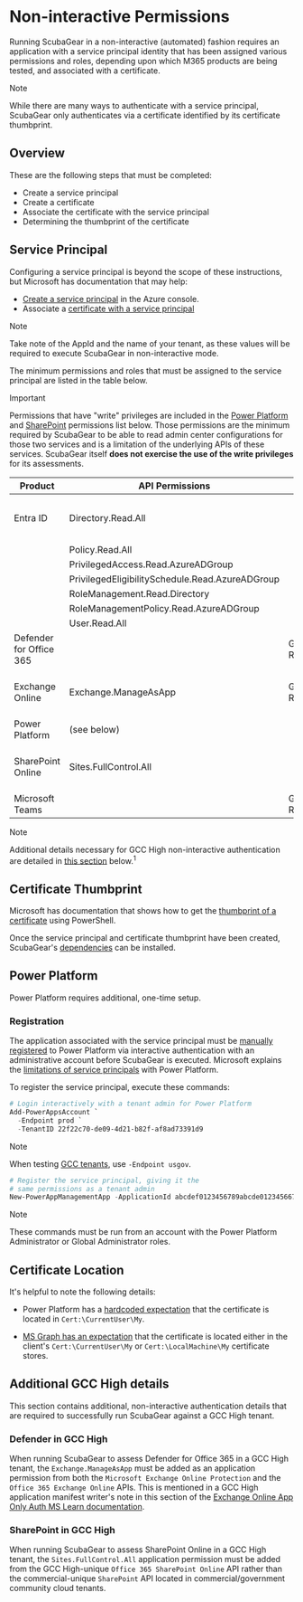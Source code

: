 # Non-interactive Permissions

Running ScubaGear in a non-interactive (automated) fashion requires an application with a service principal identity that has been assigned various permissions and roles, depending upon which M365 products are being tested, and associated with a certificate.

> [!NOTE]
> While there are many ways to authenticate with a service principal, ScubaGear only authenticates via a certificate identified by its certificate thumbprint.

## Overview

These are the following steps that must be completed:

* Create a service principal
* Create a certificate
* Associate the certificate with the service principal
* Determining the thumbprint of the certificate

## Service Principal

Configuring a service principal is beyond the scope of these instructions, but Microsoft has documentation that may help:

* [Create a service principal](https://learn.microsoft.com/en-us/entra/identity-platform/howto-create-service-principal-portal) in the Azure console.
* Associate a [certificate with a service principal](https://learn.microsoft.com/en-us/cli/azure/azure-cli-sp-tutorial-3)

> [!NOTE]
> Take note of the AppId and the name of your tenant, as these values will be required to execute ScubaGear in non-interactive mode.

The minimum permissions and roles that must be assigned to the service principal are listed in the table below.

> [!IMPORTANT]
> Permissions that have "write" privileges are included in the [Power Platform](https://learn.microsoft.com/en-us/power-platform/admin/powershell-create-service-principal#limitations-of-service-principals) and [SharePoint](https://learn.microsoft.com/en-us/graph/permissions-selected-overview?tabs=http#what-permissions-do-i-need-to-manage-permissions) permissions list below. Those permissions are the minimum required by ScubaGear to be able to read admin center configurations for those two services and is a limitation of the underlying APIs of these services. ScubaGear itself **does not exercise the use of the write privileges** for its assessments.

| Product                 | API Permissions                                 | Role          | API Name                              | API APPID                             |
| ----------------------- | ----------------------------------------------- | ------------- | ------------------------------------- | ------------------------------------- |
| Entra ID                | Directory.Read.All                              |               | Microsoft.Graph                       | 00000003-0000-0000-c000-000000000000  |
|                         | Policy.Read.All                                 |               |                                       |                                       |
|                         | PrivilegedAccess.Read.AzureADGroup              |               |                                       |                                       |
|                         | PrivilegedEligibilitySchedule.Read.AzureADGroup |               |                                       |                                       |
|                         | RoleManagement.Read.Directory                   |               |                                       |                                       |
|                         | RoleManagementPolicy.Read.AzureADGroup          |               |                                       |                                       |
|                         | User.Read.All                                   |               |                                       |                                       |
| Defender for Office 365 |                                                 | Global Reader |                                       |                                       |
| Exchange Online         | Exchange.ManageAsApp                            | Global Reader | Office 365 Exchange Online<sup>1</sup>            | 00000002-0000-0ff1-ce00-000000000000  |
| Power Platform          | (see below)                                     |               |                                       |                                       |
| SharePoint Online       | Sites.FullControl.All                           |               | SharePoint<sup>1</sup>                            | 00000003-0000-0ff1-ce00-000000000000  |
| Microsoft Teams         |                                                 | Global Reader |                                       |                                       |


> [!NOTE]
> Additional details necessary for GCC High non-interactive authentication are detailed in [this section](#additional-gcc-high-details) below.<sup>1</sup>

## Certificate Thumbprint

Microsoft has documentation that shows how to get the [thumbprint of a certificate](https://learn.microsoft.com/en-us/graph/applications-how-to-add-certificate?tabs=http#prerequisites) using PowerShell.

Once the service principal and certificate thumbprint have been created, ScubaGear's [dependencies](dependencies.md) can be installed.

## Power Platform

Power Platform requires additional, one-time setup.

### Registration

The application associated with the service principal must be [manually registered](https://learn.microsoft.com/en-us/power-platform/admin/powershell-create-service-principal#registering-an-admin-management-application) to Power Platform via interactive authentication with an administrative account before ScubaGear is executed. Microsoft explains the [limitations of service principals](https://learn.microsoft.com/en-us/power-platform/admin/powershell-create-service-principal#limitations-of-service-principals) with Power Platform.

To register the service principal, execute these commands:

```powershell
# Login interactively with a tenant admin for Power Platform
Add-PowerAppsAccount `
  -Endpoint prod `
  -TenantID 22f22c70-de09-4d21-b82f-af8ad73391d9
```

> [!NOTE]
> When testing [GCC tenants](https://learn.microsoft.com/en-us/office365/servicedescriptions/office-365-platform-service-description/office-365-us-government/gcc), use `-Endpoint usgov`.

```powershell
# Register the service principal, giving it the
# same permissions as a tenant admin
New-PowerAppManagementApp -ApplicationId abcdef0123456789abcde01234566789
```

> [!NOTE]
> These commands must be run from an account with the Power Platform Administrator or Global Administrator roles.

## Certificate Location

It's helpful to note the following details:

* Power Platform has a [hardcoded expectation](https://github.com/microsoft/Microsoft365DSC/issues/2781) that the certificate is located in `Cert:\CurrentUser\My`.

* [MS Graph has an expectation](https://learn.microsoft.com/en-us/powershell/microsoftgraph/authentication-commands?view=graph-powershell-1.0#use-client-credential-with-a-certificate) that the certificate is located either in the client's `Cert:\CurrentUser\My` or `Cert:\LocalMachine\My` certificate stores.

## Additional GCC High details

This section contains additional, non-interactive authentication details that are required to successfully run ScubaGear against a GCC High tenant.


### Defender in GCC High

When running ScubaGear to assess Defender for Office 365 in a GCC High tenant, the `Exchange.ManageAsApp` must be added as an application permission from both the `Microsoft Exchange Online Protection` and the `Office 365 Exchange Online`  APIs. This is mentioned in a GCC High application manifest writer's note in this section of the [Exchange Online App Only Auth MS Learn documentation](https://learn.microsoft.com/en-us/powershell/exchange/app-only-auth-powershell-v2?view=exchange-ps#modify-the-app-manifest-to-assign-api-permissions).


### SharePoint in GCC High

When running ScubaGear to assess SharePoint Online in a GCC High tenant, the `Sites.FullControl.All` application permission must be added from the GCC High-unique `Office 365 SharePoint Online` API rather than the commercial-unique `SharePoint` API located in commercial/government community cloud tenants.
